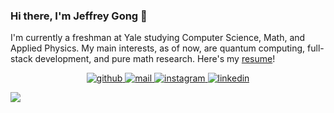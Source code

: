 ### Hi there, I'm Jeffrey Gong 👋

I'm currently a freshman at Yale studying Computer Science, Math, and Applied Physics. My main interests, as of now, are quantum computing, full-stack development, and pure math research. Here's my [resume](https://github.com/jeffreyjgong/jeffreyjgong/blob/main/Jeffrey%20Gong%20-%20Resume.pdf)! 

<p align="center">
  <!-- GitHub badge --->
  <a href="https://github.com/jeffreyjgong" target="_blank">
    <img alt="github" src="https://img.shields.io/badge/-github-000000?style=flat-square&logo=Plex&logoColor=white">
  </a> 
  <!-- Outlook badge --->
  <a href="mailto:jeffrey.gong@yale.edu" target="_blank">
    <img alt="mail" src="https://img.shields.io/badge/-mail-0078D4?style=flat-square&logo=Microsoft-outlook&logoColor=white">
  </a> 
  <!-- Instagram badge --->
  <a href="https://www.instagram.com/jeffreyjgong/" target="_blank">
    <img alt="instagram" src="https://img.shields.io/badge/-instagram-C13584?style=flat-square&logo=instagram&logoColor=white">
  </a> 
  <!-- Linkedin badge --->
  <a href="https://www.linkedin.com/in/jeffrey-gong7/" target="_blank">
    <img alt="linkedin" src="https://img.shields.io/badge/-linkedin-blue?style=flat-square&logo=Linkedin&logoColor=white">
  </a> 
</p>

![](https://komarev.com/ghpvc/?username=jeffreyjgong)

